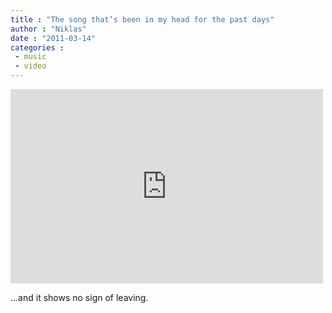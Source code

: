```yaml
---
title : "The song that’s been in my head for the past days"
author : "Niklas"
date : "2011-03-14"
categories : 
 - music
 - video
---
```


<iframe title="YouTube video player" width="500" height="311" src="http://www.youtube.com/embed/pa14VNsdSYM" frameborder="0" allowfullscreen></iframe>

...and it shows no sign of leaving.
